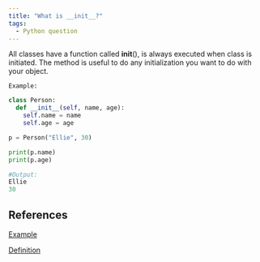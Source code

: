 ```yaml
---
title: "What is __init__?"
tags:
  - Python question
---
```


All classes have a function called __init__(), is always executed when  class is initiated. The method is useful to do any initialization you want to do with your object.

`Example:`

```python
class Person:
  def __init__(self, name, age):
    self.name = name
    self.age = age

p = Person("Ellie", 30)

print(p.name)
print(p.age) 

#Output:
Ellie
30
```

## References

[Example](https://www.w3schools.com/python/gloss_python_class_init.asp)

[Definition](https://www.geeksforgeeks.org/__init__-in-python/)
